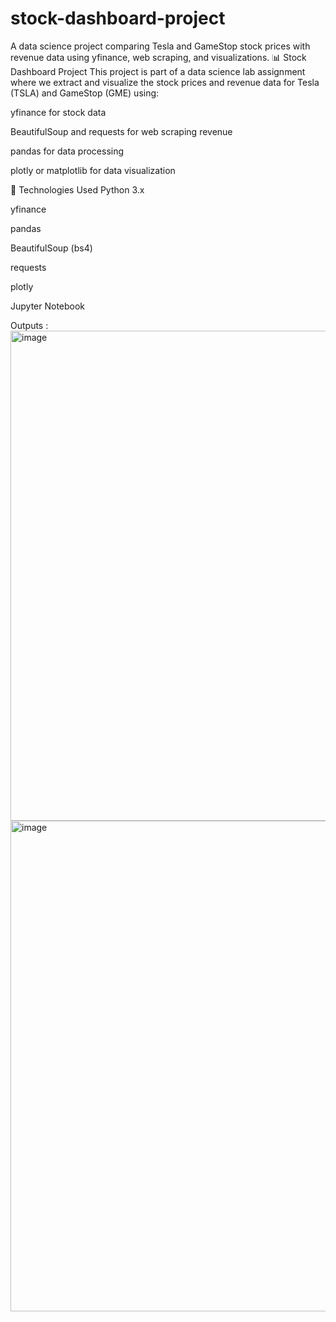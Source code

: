 # stock-dashboard-project
A data science project comparing Tesla and GameStop stock prices with revenue data using yfinance, web scraping, and visualizations.
📊 Stock Dashboard Project
This project is part of a data science lab assignment where we extract and visualize the stock prices and revenue data for Tesla (TSLA) and GameStop (GME) using:

yfinance for stock data

BeautifulSoup and requests for web scraping revenue

pandas for data processing

plotly or matplotlib for data visualization

🔧 Technologies Used
Python 3.x

yfinance

pandas

BeautifulSoup (bs4)

requests

plotly

Jupyter Notebook

Outputs :
<img width="1199" height="784" alt="image" src="https://github.com/user-attachments/assets/882c3dbc-d767-48bb-ac29-a6643e5b6528" />
<img width="1178" height="785" alt="image" src="https://github.com/user-attachments/assets/2a5cf048-ec13-4119-b7c6-3e0d832c084f" />


